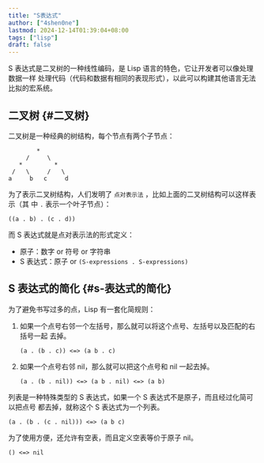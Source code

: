 ```yaml
---
title: "S表达式"
author: ["4shen0ne"]
lastmod: 2024-12-14T01:39:04+08:00
tags: ["lisp"]
draft: false
---
```


S 表达式是二叉树的一种线性编码，是 Lisp 语言的特色，它让开发者可以像处理数据一样
处理代码（代码和数据有相同的表现形式），以此可以构建其他语言无法比拟的宏系统。


## 二叉树 {#二叉树}

二叉树是一种经典的树结构，每个节点有两个子节点：

```text
        *
     /     \
   *         *
 /   \     /   \
a     b   c     d
```

为了表示二叉树结构，人们发明了 `点对表示法` ，比如上面的二叉树结构可以这样表示（其
中 `.` 表示一个叶子节点）：

```text
((a . b) . (c . d))
```

而 S 表达式就是点对表示法的形式定义：

-   原子：数字 or 符号 or 字符串
-   S 表达式：原子 or `(S-expressions . S-expressions)`


## S 表达式的简化 {#s-表达式的简化}

为了避免书写过多的点，Lisp 有一套化简规则：

1.  如果一个点号右邻一个左括号，那么就可以将这个点号、左括号以及匹配的右括号一起
    去掉。

    ```text
    (a . (b . c)) <=> (a b . c)
    ```

2.  如果一个点号右邻 nil，那么就可以把这个点号和 nil 一起去掉。

    ```text
    (a . (b . nil)) <=> (a b . nil) <=> (a b)
    ```

列表是一种特殊类型的 S 表达式，如果一个 S 表达式不是原子，而且经过化简可以把点号
都去掉，就称这个 S 表达式为一个列表。

```text
(a . (b . (c . nil))) <=> (a b c)
```

为了使用方便，还允许有空表，而且定义空表等价于原子 nil。

```text
() <=> nil
```
